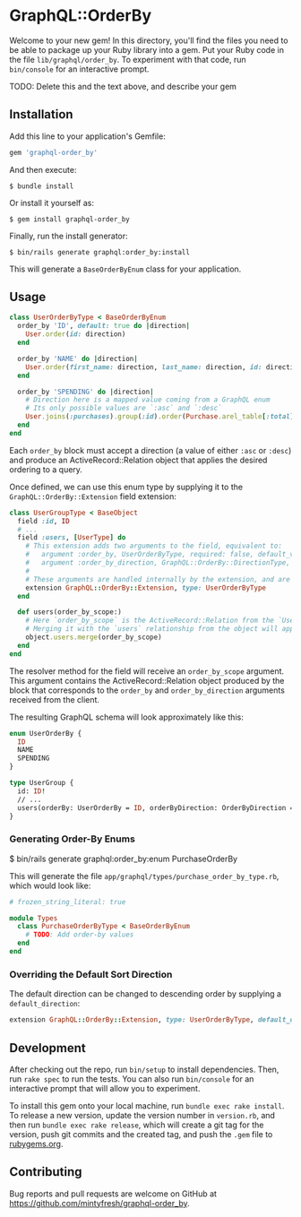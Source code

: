 # GraphQL::OrderBy

Welcome to your new gem! In this directory, you'll find the files you need to be able to package up your Ruby library into a gem. Put your Ruby code in the file `lib/graphql/order_by`. To experiment with that code, run `bin/console` for an interactive prompt.

TODO: Delete this and the text above, and describe your gem

## Installation

Add this line to your application's Gemfile:

```ruby
gem 'graphql-order_by'
```

And then execute:

    $ bundle install

Or install it yourself as:

    $ gem install graphql-order_by

Finally, run the install generator:

    $ bin/rails generate graphql:order_by:install

This will generate a `BaseOrderByEnum` class for your application.

## Usage

```ruby
class UserOrderByType < BaseOrderByEnum
  order_by 'ID', default: true do |direction|
    User.order(id: direction)
  end

  order_by 'NAME' do |direction|
    User.order(first_name: direction, last_name: direction, id: direction)
  end

  order_by 'SPENDING' do |direction|
    # Direction here is a mapped value coming from a GraphQL enum
    # Its only possible values are `:asc` and `:desc`
    User.joins(:purchases).group(:id).order(Purchase.arel_table[:total].sum.send(direction))
  end
end
```

Each `order_by` block must accept a direction (a value of either `:asc` or `:desc`) and produce an ActiveRecord::Relation object that applies the desired ordering to a query.

Once defined, we can use this enum type by supplying it to the `GraphQL::OrderBy::Extension` field extension:

```ruby
class UserGroupType < BaseObject
  field :id, ID
  # ...
  field :users, [UserType] do
    # This extension adds two arguments to the field, equivalent to:
    #   argument :order_by, UserOrderByType, required: false, default_value: UserOrderByType.default_value
    #   argument :order_by_direction, GraphQL::OrderBy::DirectionType, required: false, default_value: :asc
    #
    # These arguments are handled internally by the extension, and are transformed into an `order_by_scope` keyword-argument for the resolver.
    extension GraphQL::OrderBy::Extension, type: UserOrderByType
  end

  def users(order_by_scope:)
    # Here `order_by_scope` is the ActiveRecord::Relation from the `UserOrderByType`
    # Merging it with the `users` relationship from the object will apply the mapped ordering
    object.users.merge(order_by_scope)
  end
end
```

The resolver method for the field will receive an `order_by_scope` argument. This argument contains the ActiveRecord::Relation object produced by the block that corresponds to the `order_by` and `order_by_direction` arguments received from the client.

The resulting GraphQL schema will look approximately like this:

```graphql
enum UserOrderBy {
  ID
  NAME
  SPENDING
}

type UserGroup {
  id: ID!
  // ...
  users(orderBy: UserOrderBy = ID, orderByDirection: OrderByDirection = ASC): [User!]!
}
```

### Generating Order-By Enums

  $ bin/rails generate graphql:order_by:enum PurchaseOrderBy

This will generate the file `app/graphql/types/purchase_order_by_type.rb`, which would look like:

```ruby
# frozen_string_literal: true

module Types
  class PurchaseOrderByType < BaseOrderByEnum
    # TODO: Add order-by values
  end
end
```

### Overriding the Default Sort Direction

The default direction can be changed to descending order by supplying a `default_direction`:

```ruby
extension GraphQL::OrderBy::Extension, type: UserOrderByType, default_direction: :desc
```

## Development

After checking out the repo, run `bin/setup` to install dependencies. Then, run `rake spec` to run the tests. You can also run `bin/console` for an interactive prompt that will allow you to experiment.

To install this gem onto your local machine, run `bundle exec rake install`. To release a new version, update the version number in `version.rb`, and then run `bundle exec rake release`, which will create a git tag for the version, push git commits and the created tag, and push the `.gem` file to [rubygems.org](https://rubygems.org).

## Contributing

Bug reports and pull requests are welcome on GitHub at https://github.com/mintyfresh/graphql-order_by.
